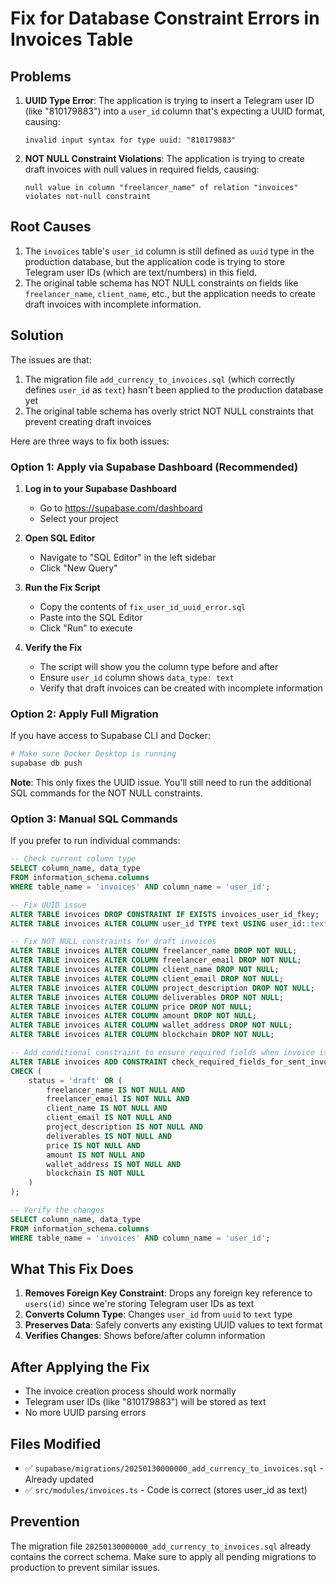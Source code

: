 # Fix for Database Constraint Errors in Invoices Table

## Problems
1. **UUID Type Error**: The application is trying to insert a Telegram user ID (like "810179883") into a `user_id` column that's expecting a UUID format, causing:
   ```
   invalid input syntax for type uuid: "810179883"
   ```

2. **NOT NULL Constraint Violations**: The application is trying to create draft invoices with null values in required fields, causing:
   ```
   null value in column "freelancer_name" of relation "invoices" violates not-null constraint
   ```

## Root Causes
1. The `invoices` table's `user_id` column is still defined as `uuid` type in the production database, but the application code is trying to store Telegram user IDs (which are text/numbers) in this field.
2. The original table schema has NOT NULL constraints on fields like `freelancer_name`, `client_name`, etc., but the application needs to create draft invoices with incomplete information.

## Solution

The issues are that:
1. The migration file `add_currency_to_invoices.sql` (which correctly defines `user_id` as `text`) hasn't been applied to the production database yet
2. The original table schema has overly strict NOT NULL constraints that prevent creating draft invoices

Here are three ways to fix both issues:

### Option 1: Apply via Supabase Dashboard (Recommended)

1. **Log in to your Supabase Dashboard**
   - Go to https://supabase.com/dashboard
   - Select your project

2. **Open SQL Editor**
   - Navigate to "SQL Editor" in the left sidebar
   - Click "New Query"

3. **Run the Fix Script**
   - Copy the contents of `fix_user_id_uuid_error.sql`
   - Paste into the SQL Editor
   - Click "Run" to execute

4. **Verify the Fix**
   - The script will show you the column type before and after
   - Ensure `user_id` column shows `data_type: text`
   - Verify that draft invoices can be created with incomplete information

### Option 2: Apply Full Migration

If you have access to Supabase CLI and Docker:

```bash
# Make sure Docker Desktop is running
supabase db push
```

**Note**: This only fixes the UUID issue. You'll still need to run the additional SQL commands for the NOT NULL constraints.

### Option 3: Manual SQL Commands

If you prefer to run individual commands:

```sql
-- Check current column type
SELECT column_name, data_type 
FROM information_schema.columns 
WHERE table_name = 'invoices' AND column_name = 'user_id';

-- Fix UUID issue
ALTER TABLE invoices DROP CONSTRAINT IF EXISTS invoices_user_id_fkey;
ALTER TABLE invoices ALTER COLUMN user_id TYPE text USING user_id::text;

-- Fix NOT NULL constraints for draft invoices
ALTER TABLE invoices ALTER COLUMN freelancer_name DROP NOT NULL;
ALTER TABLE invoices ALTER COLUMN freelancer_email DROP NOT NULL;
ALTER TABLE invoices ALTER COLUMN client_name DROP NOT NULL;
ALTER TABLE invoices ALTER COLUMN client_email DROP NOT NULL;
ALTER TABLE invoices ALTER COLUMN project_description DROP NOT NULL;
ALTER TABLE invoices ALTER COLUMN deliverables DROP NOT NULL;
ALTER TABLE invoices ALTER COLUMN price DROP NOT NULL;
ALTER TABLE invoices ALTER COLUMN amount DROP NOT NULL;
ALTER TABLE invoices ALTER COLUMN wallet_address DROP NOT NULL;
ALTER TABLE invoices ALTER COLUMN blockchain DROP NOT NULL;

-- Add conditional constraint to ensure required fields when invoice is sent
ALTER TABLE invoices ADD CONSTRAINT check_required_fields_for_sent_invoices 
CHECK (
    status = 'draft' OR (
        freelancer_name IS NOT NULL AND
        freelancer_email IS NOT NULL AND
        client_name IS NOT NULL AND
        client_email IS NOT NULL AND
        project_description IS NOT NULL AND
        deliverables IS NOT NULL AND
        price IS NOT NULL AND
        amount IS NOT NULL AND
        wallet_address IS NOT NULL AND
        blockchain IS NOT NULL
    )
);

-- Verify the changes
SELECT column_name, data_type 
FROM information_schema.columns 
WHERE table_name = 'invoices' AND column_name = 'user_id';
```

## What This Fix Does

1. **Removes Foreign Key Constraint**: Drops any foreign key reference to `users(id)` since we're storing Telegram user IDs as text
2. **Converts Column Type**: Changes `user_id` from `uuid` to `text` type
3. **Preserves Data**: Safely converts any existing UUID values to text format
4. **Verifies Changes**: Shows before/after column information

## After Applying the Fix

- The invoice creation process should work normally
- Telegram user IDs (like "810179883") will be stored as text
- No more UUID parsing errors

## Files Modified

- ✅ `supabase/migrations/20250130000000_add_currency_to_invoices.sql` - Already updated
- ✅ `src/modules/invoices.ts` - Code is correct (stores user_id as text)

## Prevention

The migration file `20250130000000_add_currency_to_invoices.sql` already contains the correct schema. Make sure to apply all pending migrations to production to prevent similar issues.